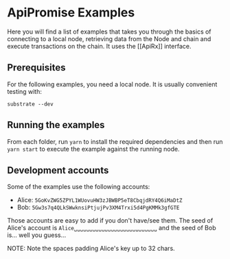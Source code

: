 # ApiPromise Examples

Here you will find a list of examples that takes you through the basics of connecting to a local node, retrieving data from the Node and chain and execute transactions on the chain. It uses the [[ApiRx]] interface.

## Prerequisites

For the following examples, you need a local node. It is usually convenient testing with:

```
substrate --dev
```

## Running the examples

From each folder, run `yarn` to install the required dependencies and then run `yarn start` to execute the example against the running node.

## Development accounts

Some of the examples use the following accounts:

- Alice: `5GoKvZWG5ZPYL1WUovuHW3zJBWBP5eT8CbqjdRY4Q6iMaDtZ`
- Bob: `5Gw3s7q4QLkSWwknsiPtjujPv3XM4Trxi5d4PgKMMk3gfGTE`

Those accounts are easy to add if you don't have/see them. The seed of Alice's account is `Alice␣␣␣␣␣␣␣␣␣␣␣␣␣␣␣␣␣␣␣␣␣␣␣␣␣␣␣` and the seed of Bob is... well you guess...

NOTE: Note the spaces padding Alice's key up to 32 chars.
